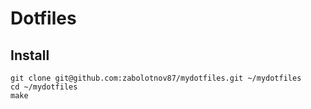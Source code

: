 # Dotfiles

## Install

```
git clone git@github.com:zabolotnov87/mydotfiles.git ~/mydotfiles
cd ~/mydotfiles
make
```
